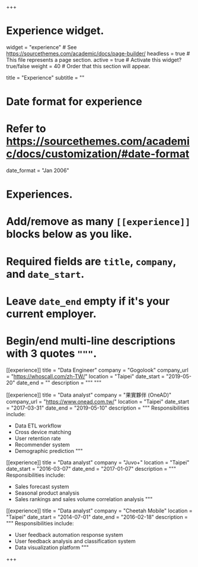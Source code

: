 +++
# Experience widget.
widget = "experience"  # See https://sourcethemes.com/academic/docs/page-builder/
headless = true  # This file represents a page section.
active = true  # Activate this widget? true/false
weight = 40  # Order that this section will appear.

title = "Experience"
subtitle = ""

# Date format for experience
#   Refer to https://sourcethemes.com/academic/docs/customization/#date-format
date_format = "Jan 2006"

# Experiences.
#   Add/remove as many `[[experience]]` blocks below as you like.
#   Required fields are `title`, `company`, and `date_start`.
#   Leave `date_end` empty if it's your current employer.
#   Begin/end multi-line descriptions with 3 quotes `"""`.
[[experience]]
  title = "Data Engineer"
  company = "Gogolook"
  company_url = "https://whoscall.com/zh-TW/"
  location = "Taipei"
  date_start = "2019-05-20"
  date_end = ""
  description = """
  """

[[experience]]
  title = "Data analyst"
  company = "果實夥伴 (OneAD)"
  company_url = "https://www.onead.com.tw/"
  location = "Taipei"
  date_start = "2017-03-31"
  date_end = "2019-05-10"
  description = """
  Responsibilities include:
  
  * Data ETL workflow
  * Cross device matching
  * User retention rate
  * Recommender system
  * Demographic prediction
  """

[[experience]]
  title = "Data analyst"
  company = "Juvo+"
  location = "Taipei"
  date_start = "2016-03-07"
  date_end = "2017-01-07"
  description = """
  Responsibilities include:

  * Sales forecast system
  * Seasonal product analysis
  * Sales rankings and sales volume correlation analysis
  """

[[experience]]
  title = "Data analyst"
  company = "Cheetah Mobile"
  location = "Taipei"
  date_start = "2014-07-01"
  date_end = "2016-02-18"
  description = """
  Responsibilities include:

  * User feedback automation response system
  * User feedback analysis and classification system
  * Data visualization platform
  """

+++
